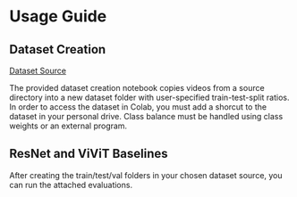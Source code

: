 # Usage Guide

## Dataset Creation

[Dataset Source](https://drive.google.com/drive/folders/1rU6ZbETiy07P94SrnJ7tVHqezDYVNdWJ?usp=sharing)

The provided dataset creation notebook copies videos from a source directory into a new dataset folder with user-specified train-test-split ratios. In order to access the dataset in Colab, you must add a shorcut to the dataset in your personal drive. Class balance must be handled using class weights or an external program.

## ResNet and ViViT Baselines

After creating the train/test/val folders in your chosen dataset source, you can run the attached evaluations.
